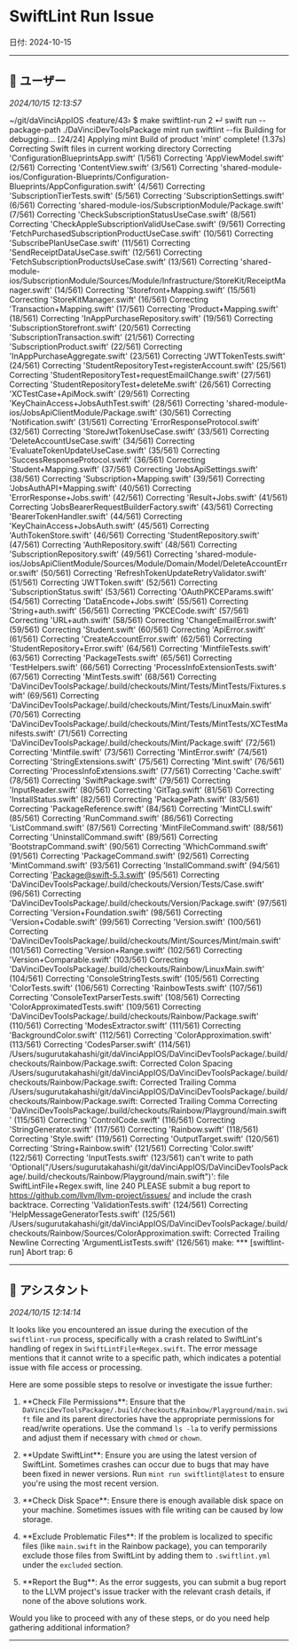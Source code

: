 # SwiftLint Run Issue

日付: 2024-10-15

---

## 👤 ユーザー
*2024/10/15 12:13:57*

~/git/daVinciAppIOS  ‹feature/43› $ make swiftlint-run                                                                                              2 ↵
swift run --package-path ./DaVinciDevToolsPackage mint run swiftlint --fix
Building for debugging...
\[24/24\] Applying mint
Build of product 'mint' complete! (1.37s)
Correcting Swift files in current working directory
Correcting 'ConfigurationBlueprintsApp.swift' (1/561)
Correcting 'AppViewModel.swift' (2/561)
Correcting 'ContentView.swift' (3/561)
Correcting 'shared-module-ios/Configuration-Blueprints/Configuration-Blueprints/AppConfiguration.swift' (4/561)
Correcting 'SubscriptionTierTests.swift' (5/561)
Correcting 'SubscriptionSettings.swift' (6/561)
Correcting 'shared-module-ios/SubscriptionModule/Package.swift' (7/561)
Correcting 'CheckSubscriptionStatusUseCase.swift' (8/561)
Correcting 'CheckAppleSubscriptionValidUseCase.swift' (9/561)
Correcting 'FetchPurchasedSubscriptionProductUseCase.swift' (10/561)
Correcting 'SubscribePlanUseCase.swift' (11/561)
Correcting 'SendReceiptDataUseCase.swift' (12/561)
Correcting 'FetchSubscriptionProductsUseCase.swift' (13/561)
Correcting 'shared-module-ios/SubscriptionModule/Sources/Module/Infrastructure/StoreKit/ReceiptManager.swift' (14/561)
Correcting 'Storefront+Mapping.swift' (15/561)
Correcting 'StoreKitManager.swift' (16/561)
Correcting 'Transaction+Mapping.swift' (17/561)
Correcting 'Product+Mapping.swift' (18/561)
Correcting 'InAppPurchaseRepository.swift' (19/561)
Correcting 'SubscriptionStorefront.swift' (20/561)
Correcting 'SubscriptionTransaction.swift' (21/561)
Correcting 'SubscriptionProduct.swift' (22/561)
Correcting 'InAppPurchaseAggregate.swift' (23/561)
Correcting 'JWTTokenTests.swift' (24/561)
Correcting 'StudentRepositoryTest+registerAccount.swift' (25/561)
Correcting 'StudentRepositoryTest+requestEmailChange.swift' (27/561)
Correcting 'StudentRepositoryTest+deleteMe.swift' (26/561)
Correcting 'XCTestCase+ApiMock.swift' (29/561)
Correcting 'KeyChainAccess+JobsAuthTest.swift' (28/561)
Correcting 'shared-module-ios/JobsApiClientModule/Package.swift' (30/561)
Correcting 'Notification.swift' (31/561)
Correcting 'ErrorResponseProtocol.swift' (32/561)
Correcting 'StoreJwtTokenUseCase.swift' (33/561)
Correcting 'DeleteAccountUseCase.swift' (34/561)
Correcting 'EvaluateTokenUpdateUseCase.swift' (35/561)
Correcting 'SuccessResponseProtocol.swift' (36/561)
Correcting 'Student+Mapping.swift' (37/561)
Correcting 'JobsApiSettings.swift' (38/561)
Correcting 'Subscription+Mapping.swift' (39/561)
Correcting 'JobsAuthAPI+Mapping.swift' (40/561)
Correcting 'ErrorResponse+Jobs.swift' (42/561)
Correcting 'Result+Jobs.swift' (41/561)
Correcting 'JobsBearerRequestBuilderFactory.swift' (43/561)
Correcting 'BearerTokenHandler.swift' (44/561)
Correcting 'KeyChainAccess+JobsAuth.swift' (45/561)
Correcting 'AuthTokenStore.swift' (46/561)
Correcting 'StudentRepository.swift' (47/561)
Correcting 'AuthRepository.swift' (48/561)
Correcting 'SubscriptionRepository.swift' (49/561)
Correcting 'shared-module-ios/JobsApiClientModule/Sources/Module/Domain/Model/DeleteAccountError.swift' (50/561)
Correcting 'RefreshTokenUpdateRetryValidator.swift' (51/561)
Correcting 'JWTToken.swift' (52/561)
Correcting 'SubscriptionStatus.swift' (53/561)
Correcting 'OAuthPKCEParams.swift' (54/561)
Correcting 'DataEncode+Jobs.swift' (55/561)
Correcting 'String+auth.swift' (56/561)
Correcting 'PKCECode.swift' (57/561)
Correcting 'URL+auth.swift' (58/561)
Correcting 'ChangeEmailError.swift' (59/561)
Correcting 'Student.swift' (60/561)
Correcting 'ApiError.swift' (61/561)
Correcting 'CreateAccountError.swift' (62/561)
Correcting 'StudentRepository+Error.swift' (64/561)
Correcting 'MintfileTests.swift' (63/561)
Correcting 'PackageTests.swift' (65/561)
Correcting 'TestHelpers.swift' (66/561)
Correcting 'ProcessInfoExtensionTests.swift' (67/561)
Correcting 'MintTests.swift' (68/561)
Correcting 'DaVinciDevToolsPackage/.build/checkouts/Mint/Tests/MintTests/Fixtures.swift' (69/561)
Correcting 'DaVinciDevToolsPackage/.build/checkouts/Mint/Tests/LinuxMain.swift' (70/561)
Correcting 'DaVinciDevToolsPackage/.build/checkouts/Mint/Tests/MintTests/XCTestManifests.swift' (71/561)
Correcting 'DaVinciDevToolsPackage/.build/checkouts/Mint/Package.swift' (72/561)
Correcting 'Mintfile.swift' (73/561)
Correcting 'MintError.swift' (74/561)
Correcting 'StringExtensions.swift' (75/561)
Correcting 'Mint.swift' (76/561)
Correcting 'ProcessInfoExtensions.swift' (77/561)
Correcting 'Cache.swift' (78/561)
Correcting 'SwiftPackage.swift' (79/561)
Correcting 'InputReader.swift' (80/561)
Correcting 'GitTag.swift' (81/561)
Correcting 'InstallStatus.swift' (82/561)
Correcting 'PackagePath.swift' (83/561)
Correcting 'PackageReference.swift' (84/561)
Correcting 'MintCLI.swift' (85/561)
Correcting 'RunCommand.swift' (86/561)
Correcting 'ListCommand.swift' (87/561)
Correcting 'MintFileCommand.swift' (88/561)
Correcting 'UninstallCommand.swift' (89/561)
Correcting 'BootstrapCommand.swift' (90/561)
Correcting 'WhichCommand.swift' (91/561)
Correcting 'PackageCommand.swift' (92/561)
Correcting 'MintCommand.swift' (93/561)
Correcting 'InstallCommand.swift' (94/561)
Correcting 'Package@swift-5.3.swift' (95/561)
Correcting 'DaVinciDevToolsPackage/.build/checkouts/Version/Tests/Case.swift' (96/561)
Correcting 'DaVinciDevToolsPackage/.build/checkouts/Version/Package.swift' (97/561)
Correcting 'Version+Foundation.swift' (98/561)
Correcting 'Version+Codable.swift' (99/561)
Correcting 'Version.swift' (100/561)
Correcting 'DaVinciDevToolsPackage/.build/checkouts/Mint/Sources/Mint/main.swift' (101/561)
Correcting 'Version+Range.swift' (102/561)
Correcting 'Version+Comparable.swift' (103/561)
Correcting 'DaVinciDevToolsPackage/.build/checkouts/Rainbow/LinuxMain.swift' (104/561)
Correcting 'ConsoleStringTests.swift' (105/561)
Correcting 'ColorTests.swift' (106/561)
Correcting 'RainbowTests.swift' (107/561)
Correcting 'ConsoleTextParserTests.swift' (108/561)
Correcting 'ColorApproximatedTests.swift' (109/561)
Correcting 'DaVinciDevToolsPackage/.build/checkouts/Rainbow/Package.swift' (110/561)
Correcting 'ModesExtractor.swift' (111/561)
Correcting 'BackgroundColor.swift' (112/561)
Correcting 'ColorApproximation.swift' (113/561)
Correcting 'CodesParser.swift' (114/561)
/Users/sugurutakahashi/git/daVinciAppIOS/DaVinciDevToolsPackage/.build/checkouts/Rainbow/Package.swift: Corrected Colon Spacing
/Users/sugurutakahashi/git/daVinciAppIOS/DaVinciDevToolsPackage/.build/checkouts/Rainbow/Package.swift: Corrected Trailing Comma
/Users/sugurutakahashi/git/daVinciAppIOS/DaVinciDevToolsPackage/.build/checkouts/Rainbow/Package.swift: Corrected Trailing Comma
Correcting 'DaVinciDevToolsPackage/.build/checkouts/Rainbow/Playground/main.swift' (115/561)
Correcting 'ControlCode.swift' (116/561)
Correcting 'StringGenerator.swift' (117/561)
Correcting 'Rainbow.swift' (118/561)
Correcting 'Style.swift' (119/561)
Correcting 'OutputTarget.swift' (120/561)
Correcting 'String+Rainbow.swift' (121/561)
Correcting 'Color.swift' (122/561)
Correcting 'InputTests.swift' (123/561)
can't write to path 'Optional("/Users/sugurutakahashi/git/daVinciAppIOS/DaVinciDevToolsPackage/.build/checkouts/Rainbow/Playground/main.swift")': file SwiftLintFile+Regex.swift, line 240
PLEASE submit a bug report to https://github.com/llvm/llvm-project/issues/ and include the crash backtrace.
Correcting 'ValidationTests.swift' (124/561)
Correcting 'HelpMessageGeneratorTests.swift' (125/561)
/Users/sugurutakahashi/git/daVinciAppIOS/DaVinciDevToolsPackage/.build/checkouts/Rainbow/Sources/ColorApproximation.swift: Corrected Trailing Newline
Correcting 'ArgumentListTests.swift' (126/561)
make: \*\*\* \[swiftlint-run\] Abort trap: 6

---

## 🤖 アシスタント
*2024/10/15 12:14:14*

It looks like you encountered an issue during the execution of the `swiftlint-run` process, specifically with a crash related to SwiftLint's handling of regex in `SwiftLintFile+Regex.swift`. The error message mentions that it cannot write to a specific path, which indicates a potential issue with file access or processing.

Here are some possible steps to resolve or investigate the issue further:

1. \*\*Check File Permissions\*\*: Ensure that the `DaVinciDevToolsPackage/.build/checkouts/Rainbow/Playground/main.swift` file and its parent directories have the appropriate permissions for read/write operations. Use the command `ls -la` to verify permissions and adjust them if necessary with `chmod` or `chown`.

2. \*\*Update SwiftLint\*\*: Ensure you are using the latest version of SwiftLint. Sometimes crashes can occur due to bugs that may have been fixed in newer versions. Run `mint run swiftlint@latest` to ensure you're using the most recent version.

3. \*\*Check Disk Space\*\*: Ensure there is enough available disk space on your machine. Sometimes issues with file writing can be caused by low storage.

4. \*\*Exclude Problematic Files\*\*: If the problem is localized to specific files (like `main.swift` in the Rainbow package), you can temporarily exclude those files from SwiftLint by adding them to `.swiftlint.yml` under the `excluded` section.

5. \*\*Report the Bug\*\*: As the error suggests, you can submit a bug report to the LLVM project's issue tracker with the relevant crash details, if none of the above solutions work.

Would you like to proceed with any of these steps, or do you need help gathering additional information?

---
